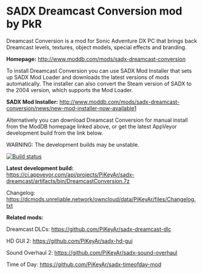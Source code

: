 # SADX Dreamcast Conversion mod by PkR

Dreamcast Conversion is a mod for Sonic Adventure DX PC that brings back Dreamcast levels, textures, object models, special effects and branding.

**Homepage:** http://www.moddb.com/mods/sadx-dreamcast-conversion

To install Dreamcast Conversion you can use SADX Mod Installer that sets up SADX Mod Loader and downloads the latest versions of mods automatically. The installer can also convert the Steam version of SADX to the 2004 version, which supports the Mod Loader. 

**SADX Mod Installer:** http://www.moddb.com/mods/sadx-dreamcast-conversion/news/new-mod-installer-now-available1

Alternatively you can download Dreamcast Conversion for manual install from the ModDB homepage linked above, or get the latest AppVeyor development build from the link below.

WARNING: The development builds may be unstable.

[![Build status](https://ci.appveyor.com/api/projects/status/kix683rtsb2pab08?svg=true)](https://ci.appveyor.com/project/PiKeyAr/sadx-dreamcast)

**Latest development build:** https://ci.appveyor.com/api/projects/PiKeyAr/sadx-dreamcast/artifacts/bin/DreamcastConversion.7z

Changelog: https://dcmods.unreliable.network/owncloud/data/PiKeyAr/files/Changelog.txt

**Related mods:**

Dreamcast DLCs: https://github.com/PiKeyAr/sadx-dreamcast-dlc

HD GUI 2: https://github.com/PiKeyAr/sadx-hd-gui

Sound Overhaul 2: https://github.com/PiKeyAr/sadx-sound-overhaul

Time of Day: https://github.com/PiKeyAr/sadx-timeofday-mod
